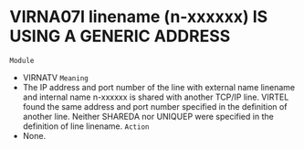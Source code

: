 # VIRNA07I linename (n-xxxxxx) IS USING A GENERIC ADDRESS
`Module`
- VIRNATV
`Meaning`
- The IP address and port number of the line with external name linename and internal name n-xxxxxx is shared with another TCP/IP line. VIRTEL found the same address and port number specified in the definition of another line. Neither SHAREDA nor UNIQUEP were specified in the definition of line linename.
`Action`
- None.
